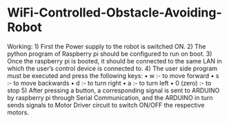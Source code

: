 # WiFi-Controlled-Obstacle-Avoiding-Robot
Working:
    1) First the Power supply to the robot is switched ON. 
    2) The python program of Raspberry pi should be configured to run on boot.
    3) Once the raspberry pi is booted, it should be connected to the same LAN in which the user’s control device is connected to.
    4) The user side program must be executed and press the following keys:
    • w :- to move forward
    • s :- to move backwards
    • d :- to turn right
    • a :- to turn left
    • 0 (zero) :- to stop
    5) After pressing a button, a corresponding signal is sent to ARDUINO by raspberry pi through Serial Communication, 
        and the ARDUINO in turn sends signals to Motor Driver circuit to switch ON/OFF the respective motors.

